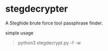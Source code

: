 # stegdecrypter
A Steghide brute force tool passphrase finder.


simple usage
>python3 stegdecrypt.py -f <stegofile> -w <wordlistfile>
